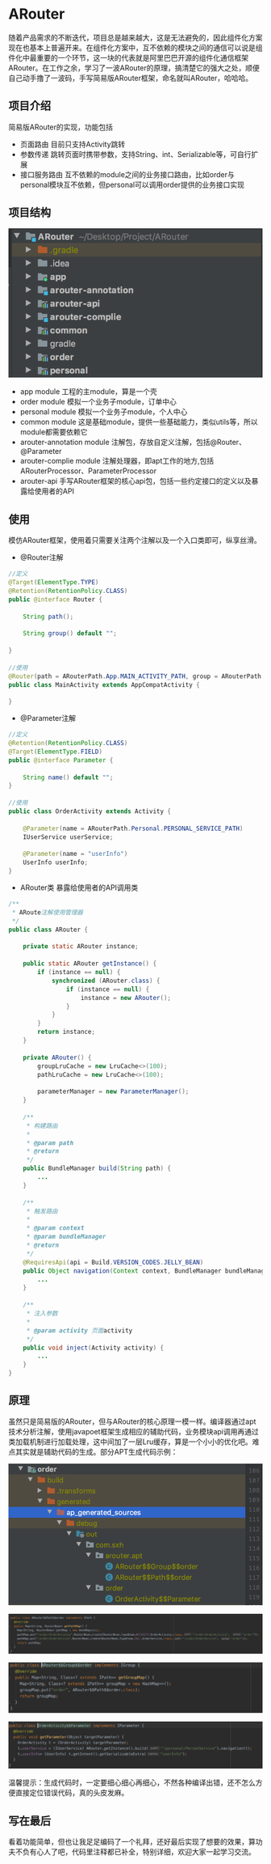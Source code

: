 # ARouter
随着产品需求的不断迭代，项目总是越来越大，这是无法避免的，因此组件化方案现在也基本上普遍开来。在组件化方案中，互不依赖的模块之间的通信可以说是组件化中最重要的一个环节，这一块的代表就是阿里巴巴开源的组件化通信框架ARouter。在工作之余，学习了一波ARouter的原理，搞清楚它的强大之处，顺便自己动手撸了一波码，手写简易版ARouter框架，命名就叫ARouter，哈哈哈。

## 项目介绍
简易版ARouter的实现，功能包括
- 页面路由
目前只支持Activity跳转
- 参数传递
跳转页面时携带参数，支持String、int、Serializable等，可自行扩展
- 接口服务路由
互不依赖的module之间的业务接口路由，比如order与personal模块互不依赖，但personal可以调用order提供的业务接口实现


## 项目结构
![image](app/src/main/res/mipmap-mdpi/image.png)
- app module
工程的主module，算是一个壳
- order module
模拟一个业务子module，订单中心
- personal module
模拟一个业务子module，个人中心
- common module
这是基础module，提供一些基础能力，类似utils等，所以module都需要依赖它
- arouter-annotation module
注解包，存放自定义注解，包括@Router、@Parameter
- arouter-complie module
注解处理器，即apt工作的地方,包括ARouterProcessor、ParameterProcessor
- arouter-api
手写ARouter框架的核心api包，包括一些约定接口的定义以及暴露给使用者的API

## 使用
模仿ARouter框架，使用着只需要关注两个注解以及一个入口类即可，纵享丝滑。
- @Router注解
```java
//定义
@Target(ElementType.TYPE)
@Retention(RetentionPolicy.CLASS)
public @interface Router {

    String path();

    String group() default "";

}

//使用
@Router(path = ARouterPath.App.MAIN_ACTIVITY_PATH, group = ARouterPath.App.GROUP)
public class MainActivity extends AppCompatActivity {
  
}
```

- @Parameter注解
```java
//定义
@Retention(RetentionPolicy.CLASS)
@Target(ElementType.FIELD)
public @interface Parameter {

    String name() default "";
}

//使用
public class OrderActivity extends Activity {

    @Parameter(name = ARouterPath.Personal.PERSONAL_SERVICE_PATH)
    IUserService userService;

    @Parameter(name = "userInfo")
    UserInfo userInfo;  
}
```
- ARouter类
暴露给使用者的API调用类
```java
/**
 * ARoute注解使用管理器
 */
public class ARouter {

    private static ARouter instance;

    public static ARouter getInstance() {
        if (instance == null) {
            synchronized (ARouter.class) {
                if (instance == null) {
                    instance = new ARouter();
                }
            }
        }
        return instance;
    }

    private ARouter() {
        groupLruCache = new LruCache<>(100);
        pathLruCache = new LruCache<>(100);

        parameterManager = new ParameterManager();
    }
    
    /**
     * 构建路由
     *
     * @param path
     * @return
     */
    public BundleManager build(String path) {
        ...
    }

    /**
     * 触发路由
     *
     * @param context
     * @param bundleManager
     * @return
     */
    @RequiresApi(api = Build.VERSION_CODES.JELLY_BEAN)
    public Object navigation(Context context, BundleManager bundleManager) {
        ...
    }

    /**
     * 注入参数
     *
     * @param activity 页面activity
     */
    public void inject(Activity activity) {
        ...
    }
}
```
## 原理
虽然只是简易版的ARouter，但与ARouter的核心原理一模一样。编译器通过apt技术分析注解，使用javapoet框架生成相应的辅助代码，业务模块api调用再通过类加载机制进行加载处理，这中间加了一层Lru缓存，算是一个小小的优化吧。难点其实就是辅助代码的生成。部分APT生成代码示例：

![image_1](app/src/main/res/mipmap-mdpi/image_1.png)

![image_2](app/src/main/res/mipmap-mdpi/image_2.png)

![image_3](app/src/main/res/mipmap-mdpi/image_3.png)

![image_4](app/src/main/res/mipmap-mdpi/image_4.png)

温馨提示：生成代码时，一定要细心细心再细心，不然各种编译出错，还不怎么方便直接定位错误代码，真的头皮发麻。

## 写在最后
看着功能简单，但也让我足足编码了一个礼拜，还好最后实现了想要的效果，算功夫不负有心人了吧，代码里注释都已补全，特别详细，欢迎大家一起学习交流。



